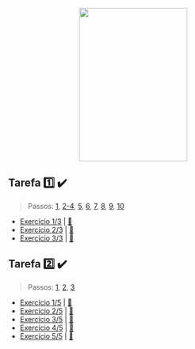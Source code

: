 <p align="center">
  <img width="218" height="310" src="https://i.ibb.co/hL2sH4F/websusu2.png">
</p>

## Tarefa :one: :heavy_check_mark:
> Passos: [1](https://github.com/SusuGostoso/PWEB/commit/f6ce2f3b96fd9b22993b59532f19810ad94ef434), [2-4](https://github.com/SusuGostoso/PWEB/commit/566ef067e06d602612bea09382ad86e0cf1a9123), [5](https://github.com/SusuGostoso/PWEB/commit/33cb06794d9b063ea872c423d098bb9042c3bfc9), [6](https://github.com/SusuGostoso/PWEB/commit/5ba7a2515b592da0a0d5f75bd9d70e1b1db66e5f), [7](https://github.com/SusuGostoso/PWEB/commit/ac08597463d8bb509233917a60edcb2356f17250), [8](https://github.com/SusuGostoso/PWEB/commit/ddafe4495032612dfd455ead151d6690951d27d1),  [9](https://github.com/SusuGostoso/PWEB/commit/2e89401d65cd5b3729a5f0f0b2087a905346f438),  [10](https://github.com/SusuGostoso/PWEB/commit/361c3049232c586a928ce695d85ea4e781b9ef95)

- [Exercício 1/3](https://github.com/SusuGostoso/PWEB/commit/def1509bb80c7ac1012f2fd879bb336d5a1e32db) | [:file_folder:](https://github.com/SusuGostoso/PWEB/blob/main/TAREFAS/TAREFA%201/TAREFA_1.html)
- [Exercício 2/3](https://github.com/SusuGostoso/PWEB/commit/221a1d2f28432dbce81044dce2252976916c6c8f) | [:file_folder:](https://github.com/SusuGostoso/PWEB/blob/main/TAREFAS/TAREFA%201/TAREFA_2.html)
- [Exercício 3/3](https://github.com/SusuGostoso/PWEB/commit/740ed3d0dcbe4d1661c475204ae3a33384b386a3) | [:file_folder:](https://github.com/SusuGostoso/PWEB/blob/main/TAREFAS/TAREFA%201/TAREFA_3.html)

## Tarefa :two: :heavy_check_mark:
> Passos: [1](https://github.com/SusuGostoso/PWEB/commit/8dff4c8a12f7134acdcbddc638a33764f373c54b), [2](https://github.com/SusuGostoso/PWEB/commit/23e75f66f96f05802331b72e04b9a6b521c6ba22), [3](https://github.com/SusuGostoso/PWEB/commit/7188bd5dd175569182044c84a89c90dd64b962e1)

- [Exercício 1/5](https://github.com/SusuGostoso/PWEB/commit/45d5d375a1030981fbd98dfe008b867f23445d26) | [:file_folder:](https://github.com/SusuGostoso/PWEB/blob/main/TAREFAS/TAREFA_2/EXERCICIO_1.html)
- [Exercício 2/5](https://github.com/SusuGostoso/PWEB/commit/654045b542aafbea326a534a48d6dd1ff3a1c8ae) | [:file_folder:](https://github.com/SusuGostoso/PWEB/blob/main/TAREFAS/TAREFA_2/EXERCICIO_2.html)
- [Exercício 3/5]() | [:file_folder:](https://github.com/SusuGostoso/PWEB/blob/main/TAREFAS/TAREFA_2/EXERCICIO_3.html)
- [Exercício 4/5]() | [:file_folder:](https://github.com/SusuGostoso/PWEB/blob/main/TAREFAS/TAREFA_2/EXERCICIO_4.html)
- [Exercício 5/5]() | [:file_folder:](https://github.com/SusuGostoso/PWEB/blob/main/TAREFAS/TAREFA_2/EXERCICIO_5.html)